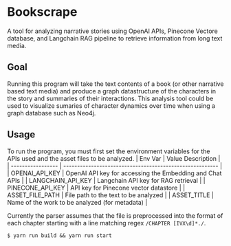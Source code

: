 # Bookscrape

A tool for analyzing narrative stories using OpenAI APIs, Pinecone Vectore database, and Langchain RAG pipeline to retrieve information from long text media.

## Goal

Running this program will take the text contents of a book (or other narrative based text media) and produce a graph datastructure of the characters in the story and summaries of their interactions. This analysis tool could be used to visualize sumaries of character dynamics over time when using a graph database such as Neo4j.

## Usage

To run the program, you must first set the environment variables for the APIs used and the asset files to be analyzed.
| Env Var           | Value Description                                        |
| ----------------- | -------------------------------------------------------- |
| OPENAI_API_KEY    | OpenAI API key for accessing the Embedding and Chat APIs |
| LANGCHAIN_API_KEY | Langchain API key for RAG retrieval                      |
| PINECONE_API_KEY  | API key for Pinecone vector datastore                    |
| ASSET_FILE_PATH   | File path to the text to be analyzed                     |
| ASSET_TITLE       | Name of the work to be analyzed (for metadata)           |

Currently the parser assumes that the file is preprocessed into the format of each chapter starting with a line matching regex `/CHAPTER [IVX\d]*./`.

```
$ yarn run build && yarn run start
```
